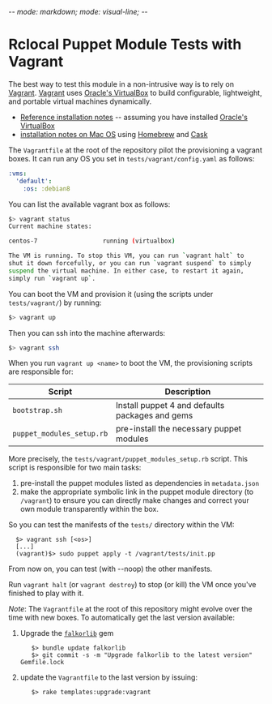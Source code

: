 -*- mode: markdown; mode: visual-line; -*-

# Rclocal Puppet Module Tests with Vagrant

The best way to test this module in a non-intrusive way is to rely on [Vagrant](http://www.vagrantup.com/).
[Vagrant](http://vagrantup.com/) uses [Oracle's VirtualBox](http://www.virtualbox.org/)
to build configurable, lightweight, and portable virtual machines dynamically.

* [Reference installation notes](http://docs.vagrantup.com/v2/installation/) -- assuming you have installed [Oracle's VirtualBox](http://www.virtualbox.org/)
* [installation notes on Mac OS](http://sourabhbajaj.com/mac-setup/Vagrant/README.html) using [Homebrew](http://brew.sh/) and [Cask](http://sourabhbajaj.com/mac-setup/Homebrew/Cask.html)

The `Vagrantfile` at the root of the repository pilot the provisioning a vagrant boxes.
It can run any OS you set in `tests/vagrant/config.yaml` as follows:

```yaml
:vms:
  'default':
    :os: :debian8
```

You can list the available vagrant box as follows:

```bash
$> vagrant status
Current machine states:

centos-7                  running (virtualbox)

The VM is running. To stop this VM, you can run `vagrant halt` to
shut it down forcefully, or you can run `vagrant suspend` to simply
suspend the virtual machine. In either case, to restart it again,
simply run `vagrant up`.
```

You can boot the VM and provision it (using the scripts under `tests/vagrant/`) by running:

```bash
$> vagrant up
```

Then you can ssh into the machine afterwards:

```bash
$> vagrant ssh
```

When you run `vagrant up <name>` to boot the VM, the provisioning scripts are responsible for:

| Script                    | Description                                     |
|---------------------------|-------------------------------------------------|
| `bootstrap.sh`            | Install puppet 4 and defaults packages and gems |
| `puppet_modules_setup.rb` | pre-install the necessary puppet modules        |

More precisely, the `tests/vagrant/puppet_modules_setup.rb` script.
This script is responsible for two main tasks:

1. pre-install the puppet modules listed as dependencies in `metadata.json`
2. make the appropriate symbolic link in the puppet module directory (to `/vagrant`) to ensure you can directly make changes and correct your own module transparently within the box.

So you can test the manifests of the `tests/` directory within the VM:

      $> vagrant ssh [<os>]
      [...]
      (vagrant)$> sudo puppet apply -t /vagrant/tests/init.pp

From now on, you can test (with --noop) the other manifests.

Run `vagrant halt` (or `vagrant destroy`) to stop (or kill) the VM once you've finished to play with it.

_Note_: The `Vagrantfile` at the root of this repository might evolve over the time with new boxes. To automatically get the last version available:

1. Upgrade the [`falkorlib`](https://rubygems.org/gems/falkorlib) gem

          $> bundle update falkorlib
		  $> git commit -s -m "Upgrade falkorlib to the latest version" Gemfile.lock

2. update the `Vagrantfile` to the last version by issuing:

          $> rake templates:upgrade:vagrant

